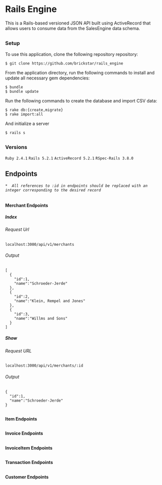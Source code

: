 # Rails Engine

This is a Rails-based versioned JSON API built using ActiveRecord that allows users to consume data from the SalesEngine data schema.

##

### Setup
To use this application, clone the following repository repository:

```
$ git clone https://github.com/brickstar/rails_engine
```

From the application directory, run the following commands to install and update all necessary gem dependencies:

```
$ bundle
$ bundle update
```

Run the following commands to create the database and import CSV data:

```
$ rake db:{create,migrate}
$ rake import:all
```

And initialize a server

```
$ rails s
```

##
### Versions

``Ruby 2.4.1``
``Rails 5.2.1``
``ActiveRecord 5.2.1``
``RSpec-Rails 3.8.0``

##
## Endpoints

###### ``` *  All references to :id in endpoints should be replaced with an        integer corresponding to the desired record  ```
#### Merchant Endpoints

##### Index
###### Request Url
``localhost:3000/api/v1/merchants``
###### Output
```
[
  {
    "id":1,
    "name":"Schroeder-Jerde"
  },
  {
    "id":2,
    "name":"Klein, Rempel and Jones"
  },
  {
    "id":3,
    "name":"Willms and Sons"
  }
]
```
##### Show
###### Request URL
``localhost:3000/api/v1/merchants/:id``
###### Output
```
{
  "id":1,
  "name":"Schroeder-Jerde"
}
```
##
##
#### Item Endpoints
##
##
#### Invoice Endpoints
##
##
#### InvoiceItem Endpoints
##
##
#### Transaction Endpoints
##
##
#### Customer Endpoints
##
